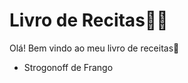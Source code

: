 # Livro de Recitas:man_cook:

Olá! Bem vindo ao meu livro de receitas:wave:

- Strogonoff de Frango
